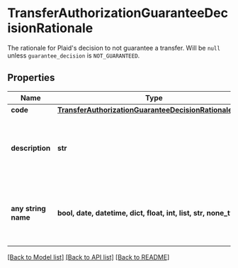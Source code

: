 # TransferAuthorizationGuaranteeDecisionRationale

The rationale for Plaid's decision to not guarantee a transfer. Will be `null` unless `guarantee_decision` is `NOT_GUARANTEED`.

## Properties
Name | Type | Description | Notes
------------ | ------------- | ------------- | -------------
**code** | [**TransferAuthorizationGuaranteeDecisionRationaleCode**](TransferAuthorizationGuaranteeDecisionRationaleCode.md) |  | 
**description** | **str** | A human-readable description of why the transfer cannot be guaranteed. | 
**any string name** | **bool, date, datetime, dict, float, int, list, str, none_type** | any string name can be used but the value must be the correct type | [optional]

[[Back to Model list]](../README.md#documentation-for-models) [[Back to API list]](../README.md#documentation-for-api-endpoints) [[Back to README]](../README.md)


